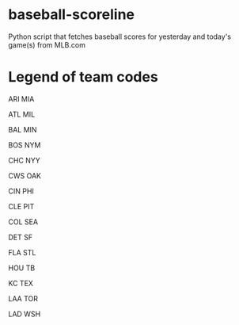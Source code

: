 # baseball-scoreline
Python script that fetches baseball scores for yesterday and today's game(s) from MLB.com


Legend of team codes
======================
ARI     MIA 

ATL     MIL

BAL     MIN

BOS     NYM

CHC     NYY

CWS     OAK

CIN     PHI

CLE     PIT

COL     SEA

DET     SF

FLA     STL

HOU     TB

KC      TEX

LAA     TOR

LAD     WSH
